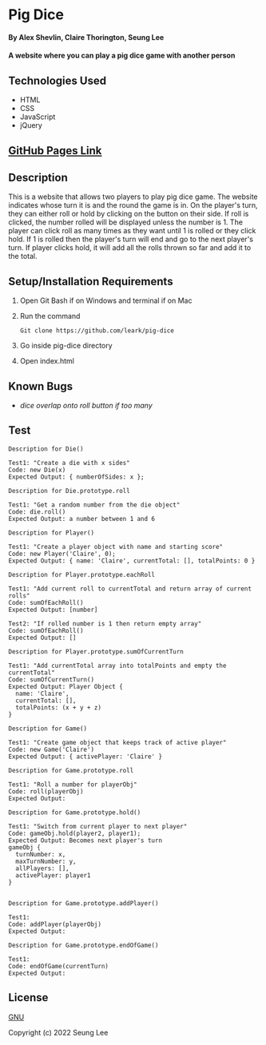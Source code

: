 # Pig Dice

#### By Alex Shevlin, Claire Thorington, Seung Lee

#### A website where you can play a pig dice game with another person

## Technologies Used

* HTML
* CSS
* JavaScript
* jQuery

## [GitHub Pages Link](https://a-shevlin.github.io/pig-dice)

## Description

This is a website that allows two players to play pig dice game. The website indicates whose turn it is and the round the game is in. On the player's turn, they can either roll or hold by clicking on the button on their side. If roll is clicked, the number rolled will be displayed unless the number is 1. The player can click roll as many times as they want until 1 is rolled or they click hold. If 1 is rolled then the player's turn will end and go to the next player's turn. If player clicks hold, it will add all the rolls thrown so far and add it to the total.

## Setup/Installation Requirements

1. Open Git Bash if on Windows and terminal if on Mac
2. Run the command

    ``Git clone https://github.com/leark/pig-dice``

3. Go inside pig-dice directory
4. Open index.html

## Known Bugs

* _dice overlap onto roll button if too many_

## Test 

```
Description for Die()

Test1: "Create a die with x sides"
Code: new Die(x)
Expected Output: { numberOfSides: x };

Description for Die.prototype.roll

Test1: "Get a random number from the die object"
Code: die.roll()
Expected Output: a number between 1 and 6

Description for Player()

Test1: "Create a player object with name and starting score"
Code: new Player('Claire', 0);
Expected Output: { name: 'Claire', currentTotal: [], totalPoints: 0 }

Description for Player.prototype.eachRoll

Test1: "Add current roll to currentTotal and return array of current rolls"
Code: sumOfEachRoll()
Expected Output: [number]

Test2: "If rolled number is 1 then return empty array"
Code: sumOfEachRoll()
Expected Output: []

Description for Player.prototype.sumOfCurrentTurn

Test1: "Add currentTotal array into totalPoints and empty the currentTotal"
Code: sumOfCurrentTurn()
Expected Output: Player Object {
  name: 'Claire', 
  currentTotal: [], 
  totalPoints: (x + y + z) 
}

Description for Game()

Test1: "Create game object that keeps track of active player"
Code: new Game('Claire')
Expected Output: { activePlayer: 'Claire' }

Description for Game.prototype.roll

Test1: "Roll a number for playerObj"
Code: roll(playerObj)
Expected Output: 

Description for Game.prototype.hold()

Test1: "Switch from current player to next player"
Code: gameObj.hold(player2, player1);
Expected Output: Becomes next player's turn
gameObj {
  turnNumber: x,
  maxTurnNumber: y,
  allPlayers: [],
  activePlayer: player1
}


Description for Game.prototype.addPlayer()

Test1: 
Code: addPlayer(playerObj)
Expected Output: 

Description for Game.prototype.endOfGame()

Test1: 
Code: endOfGame(currentTurn)
Expected Output: 

```

## License

[GNU](/LICENSE-GNU)

Copyright (c) 2022 Seung Lee